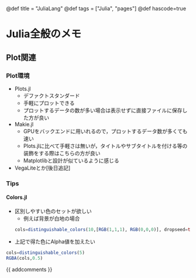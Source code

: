@def title = "JuliaLang"
@def tags = ["Julia", "pages"]
@def hascode=true

# Julia全般のメモ

## Plot関連
### Plot環境
- Plots.jl
  - デファクトスタンダード
  - 手軽にプロットできる
  - プロットするデータの数が多い場合は表示せずに直接ファイルに保存した方が良い
- Makie.jl
  - GPUをバックエンドに用いれるので，プロットするデータ数が多くても速い
  - Plots.jlに比べて手軽さは無いが，タイトルやサブタイトルを付ける等の装飾をする際はこちらの方が良い
  - Matplotlibと設計が似ているように感じる
- VegaLiteとか[後日追記]

### Tips
#### Colors.jl
- 区別しやすい色のセットが欲しい
  - 例えば背景が白地の場合
  ```julia
  cols=distinguishable_colors(10,[RGB(1,1,1), RGB(0,0,0)], dropseed=true)
  ```
- 上記で得た色にAlpha値を加えたい
```julia
cols=distinguishable_colors(5)
RGBA(cols,0.5)
```

{{ addcomments }}
